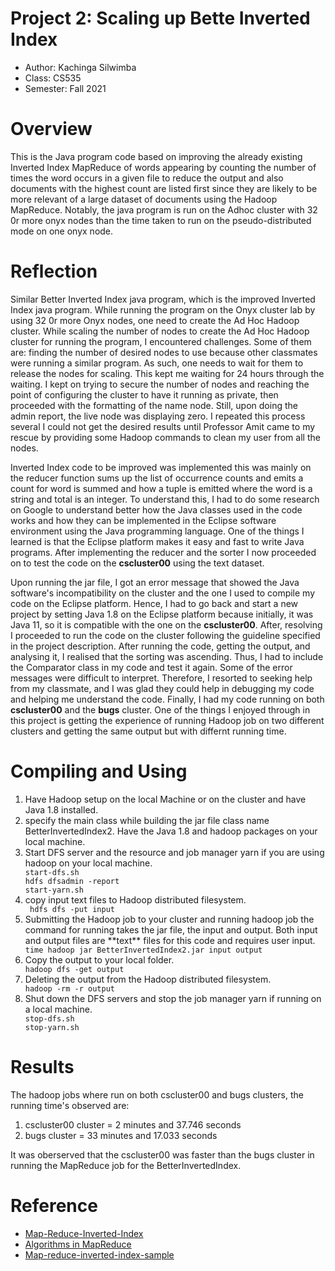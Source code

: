 
# Project 2: Scaling up Bette Inverted Index

* Author: Kachinga Silwimba
* Class: CS535 
* Semester: Fall 2021

# Overview
This is the Java program code based on improving the already existing Inverted Index MapReduce of words appearing by counting the number of times the word occurs in a given file to reduce the output and also documents with the highest count are listed first since they are likely to be more relevant of a large dataset of documents using the Hadoop MapReduce. Notably, the java program is run on the Adhoc cluster with 32 0r more onyx nodes than the time taken to run on the pseudo-distributed mode on one onyx node.



# Reflection
Similar Better Inverted Index java program, which is the improved Inverted Index java program. While running the program on the Onyx cluster lab by using 32 0r more Onyx nodes, one need to create the Ad Hoc Hadoop cluster. While scaling the number of nodes to create the Ad Hoc Hadoop cluster for running the program, I encountered challenges. Some of them are: finding the number of desired nodes to use because other classmates were running a similar program. As such, one needs to wait for them to release the nodes for scaling. This kept me waiting for 24 hours through the waiting. I kept on trying to secure the number of nodes and reaching the point of configuring the cluster to have it running as private, then proceeded with the formatting of the name node. Still, upon doing the admin report, the live node was displaying zero. I repeated this process several I could not get the desired results until Professor Amit came to my rescue by providing some Hadoop commands to clean my user from all the nodes.



Inverted Index code to be improved was implemented this was mainly on the reducer function sums up the list of occurrence counts and emits a count for word is summed and how a tuple is emitted where the word is a string and total is an integer. To understand this, I had to do some research on Google to understand better how the Java classes used in the code works and how they can be implemented in the Eclipse software environment using the Java programming language. One of the things I learned is that the Eclipse platform makes it easy and fast to write Java programs. After implementing the reducer and the sorter I now proceeded on to test the code on the **cscluster00** using the text dataset. 

Upon running the jar file, I got an error message that showed the Java software's incompatibility on the cluster and the one I used to compile my code on the Eclipse platform. Hence, I had to go back and start a new project by setting Java 1.8 on the Eclipse platform because initially, it was Java 11, so it is compatible with the one on the **cscluster00**. After, resolving I proceeded to run the code on the cluster following the guideline specified in the project description. After running the code, getting the output, and analysing it, I realised that the sorting was ascending. Thus, I had to include the Comparator class in my code and test it again. Some of the error messages were difficult to interpret. Therefore, I resorted to seeking help from my classmate, and I was glad they could help in debugging my code and helping me understand the code. Finally, I had my code running on both **cscluster00** and the **bugs** cluster. One of the things I enjoyed through in this project is getting the experience of running Hadoop job on two different clusters and getting the same output but with differnt running time.

# Compiling and Using
<ol>
<li>Have Hadoop setup on the local Machine or on the cluster and have Java 1.8 installed.</li>
<li>specify the main class while building the jar file class name BetterInvertedIndex2. Have the Java 1.8 and hadoop packages on your local machine.</li>
<li>Start DFS server and the resource and job manager yarn if you are using hadoop on your local machine.</li>
<code>start-dfs.sh</code> <br>
<code>hdfs dfsadmin -report</code> <br>
<code>start-yarn.sh</code> 
<li>copy input text files to Hadoop distributed filesystem.</li>
    <code> hdfs dfs -put input</code>
<li>Submitting the Hadoop job to your cluster and running hadoop job the command for running takes the jar file, the input and output. Both input and output files are **text** files for this code and requires user input.</li>
<code>time hadoop jar BetterInvertedIndex2.jar input output</code>
<li>Copy the output to your local folder.</li>
<code>hadoop dfs -get output</code>
<li>Deleting the output from the Hadoop distributed filesystem.</li>
<code>hadoop -rm -r output</code>
<li>Shut down the DFS servers and stop the job manager yarn if running on a local machine.</li>
  <code>stop-dfs.sh</code> <br>
  <code>stop-yarn.sh</code>
</ol>

# Results
The hadoop jobs where run on both cscluster00 and bugs clusters, the running time's observed are:
<ol>
<li>cscluster00 cluster = 2 minutes and 37.746 seconds</li> 
<li>bugs cluster = 33 minutes and 17.033 seconds</li>
</ol>
It was oberserved that the cscluster00 was faster than the bugs cluster in running the MapReduce job for the BetterInvertedIndex.

# Reference 
- [Map-Reduce-Inverted-Index](https://github.com/imehrdadmahdavi/map-reduce-inverted-index)
- [Algorithms in MapReduce](https://proserge.kh.ua/coding/index.php/post/49/Algorithms+in+MapReduce1:+Inverted+Index)
- [Map-reduce-inverted-index-sample](https://timepasstechies.com/map-reduce-inverted-index-sample/)
